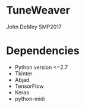 # TuneWeaver
John DeMey SMP2017

# Dependencies
* Python version <=2.7
* Tkinter
* Abjad
* TensorFlow
* Keras
* python-midi
